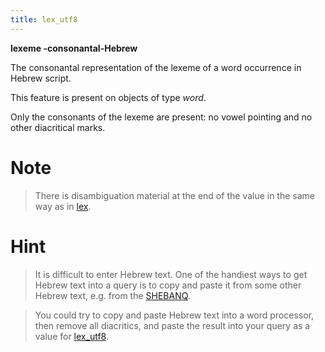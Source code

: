 ```yaml
---
title: lex_utf8
---
```


**lexeme -consonantal-Hebrew**


The consonantal representation of the lexeme of a word occurrence in Hebrew script.

This feature is present on objects of type *word*.

Only the consonants of the lexeme are present: no vowel pointing and no other diacritical marks.

# Note
> There is disambiguation material at the end of the value in the same way as in [lex](lex).

# Hint
> It is difficult to enter Hebrew text. One of the handiest ways to get Hebrew text into a query is to copy and paste it
from some other Hebrew text, e.g. from the [SHEBANQ](https://shebanq.ancient-data.org).

> You could try to copy and paste Hebrew text into a word processor, then remove all diacritics, and paste the result into
your query as a value for [lex_utf8](lex_utf8).


